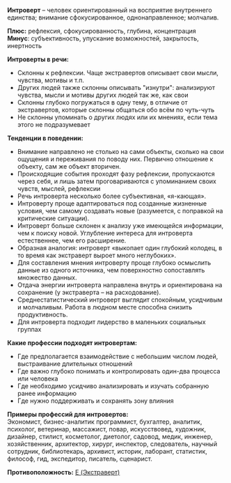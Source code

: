 **Интроверт** – человек ориентированный на восприятие внутреннего единства; внимание сфокусированное, однонаправленное; молчалив.  
  
**Плюс:** рефлексия, сфокусированность, глубина, концентрация  
**Минус**: субъективность, упускание возможностей, закрытость, инертность  
  
**Интроверты в речи:**  
- Склонны к рефлексии. Чаще экстравертов описывает свои мысли, чувства, мотивы и т.п.
- Других людей также склонны описывать "изнутри": анализируют чувства, мысли и мотивы других людей так же, как свои
- Склонны глубоко погружаться в одну тему, в отличие от экстравертов, которые склонны общаться обо всём по чуть-чуть
- Не склонны упоминать о других людях или их мнениях, если тема этого не подразумевает

**Тенденции в поведении:**  
- Внимание направлено не столько на сами объекты, сколько на свои ощущения и переживания по поводу них. Первично отношение к объекту, сам же объект вторичен.
- Происходящие события проходят фазу рефлексии, пропускаются через себя, и лишь затем проговариваются с упоминанием своих чувств, мыслей, рефлексии
- Речь интроверта несколько более субъективная, «я-кающая».
- Интроверту проще адаптироваться под созданные жизненные условия, чем самому создавать новые (разумеется, с поправкой на критические ситуации).
- Интроверт больше склонен к анализу уже имеющейся информации, чем к поиску новой. Углубление интереса для интроверта естественнее, чем его расширение.
- Образная аналогия: интроверт «выкопает один глубокий колодец, в то время как экстраверт выроет много неглубоких».
- Для составления мнения интроверту проще глубоко осмыслить данные из одного источника, чем поверхностно сопоставлять множество данных.
- Отдача энергии интроверта направлена внутрь и ориентирована на сохранение (у экстраверта – на расходование).
- Среднестатистический интроверт выглядит спокойным, усидчивым и молчаливым. Работа в людном месте способна снизить продуктивность.
- Для интроверта подходит лидерство в маленьких социальных группах

**Какие профессии подходят интровертам:**  
- Где предполагается взаимодействие с небольшим числом людей, выстраивание длительных отношений  
- Где важно глубоко понимать и контролировать один-два процесса или человека  
- Где необходимо усидчиво анализировать и изучать собранную ранее информацию  
- Где нужно поддерживать и сохранять зону влияния  
  
**Примеры профессий для интровертов:**  
Экономист, бизнес-аналитик программист, бухгалтер, аналитик, психолог, ветеринар, массажист, повар, искусствовед, художник, дизайнер, стилист, косметолог, диетолог, садовод, медик, инженер, хозяйственник, архитектор, хирург, инспектор, следователь, научный сотрудник, библиотекарь, архивист, историк, лаборант, статистик, философ, гид, экспедитор, писатель, сценарист.

**Противоположность:** [E (Экстраверт)](Психология/Соционика/Дихотомии/E%20(Экстраверт).md)